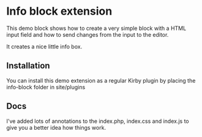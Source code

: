 # Info block extension

This demo block shows how to create a very simple block with a HTML input field and how to send changes from the input to the editor.

It creates a nice little info box.

## Installation

You can install this demo extension as a regular Kirby plugin by placing the info-block folder in site/plugins

## Docs

I've added lots of annotations to the index.php, index.css and index.js to give you a better idea how things work.
